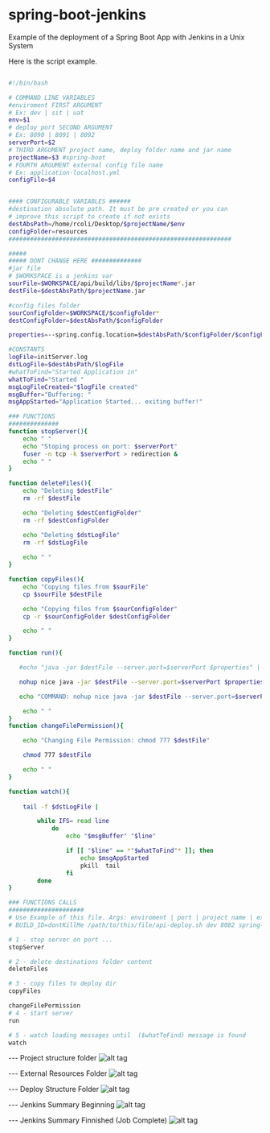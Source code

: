 # spring-boot-jenkins
Example of the deployment of a Spring Boot App with Jenkins in a Unix System



Here is the script example.

```bash

#!/bin/bash

# COMMAND LINE VARIABLES
#enviroment FIRST ARGUMENT 
# Ex: dev | sit | uat
env=$1
# deploy port SECOND ARGUMENT
# Ex: 8090 | 8091 | 8092 
serverPort=$2
# THIRD ARGUMENT project name, deploy folder name and jar name
projectName=$3 #spring-boot
# FOURTH ARGUMENT external config file name
# Ex: application-localhost.yml
configFile=$4


#### CONFIGURABLE VARIABLES ######
#destination absolute path. It must be pre created or you can
# improve this script to create if not exists
destAbsPath=/home/rcoli/Desktop/$projectName/$env
configFolder=resources
##############################################################

#####
##### DONT CHANGE HERE ##############
#jar file
# $WORKSPACE is a jenkins var
sourFile=$WORKSPACE/api/build/libs/$projectName*.jar
destFile=$destAbsPath/$projectName.jar

#config files folder
sourConfigFolder=$WORKSPACE/$configFolder*
destConfigFolder=$destAbsPath/$configFolder

properties=--spring.config.location=$destAbsPath/$configFolder/$configFile

#CONSTANTS
logFile=initServer.log
dstLogFile=$destAbsPath/$logFile
#whatToFind="Started Application in"
whatToFind="Started "
msgLogFileCreated="$logFile created"
msgBuffer="Buffering: "
msgAppStarted="Application Started... exiting buffer!"

### FUNCTIONS
##############
function stopServer(){
    echo " "
    echo "Stoping process on port: $serverPort"
    fuser -n tcp -k $serverPort > redirection &
    echo " "
}

function deleteFiles(){
    echo "Deleting $destFile"
    rm -rf $destFile

    echo "Deleting $destConfigFolder"
    rm -rf $destConfigFolder

    echo "Deleting $dstLogFile"
    rm -rf $dstLogFile
    
    echo " "
}

function copyFiles(){
    echo "Copying files from $sourFile"
    cp $sourFile $destFile

    echo "Copying files from $sourConfigFolder"
    cp -r $sourConfigFolder $destConfigFolder

    echo " "
}

function run(){

   #echo "java -jar $destFile --server.port=$serverPort $properties" | at now + 1 minutes

   nohup nice java -jar $destFile --server.port=$serverPort $properties $> $dstLogFile 2>&1 &

   echo "COMMAND: nohup nice java -jar $destFile --server.port=$serverPort $properties $> $dstLogFile 2>&1 &"

    echo " "
}
function changeFilePermission(){

    echo "Changing File Permission: chmod 777 $destFile"

    chmod 777 $destFile

    echo " "
}   

function watch(){
 
    tail -f $dstLogFile |

        while IFS= read line
            do
                echo "$msgBuffer" "$line"

                if [[ "$line" == *"$whatToFind"* ]]; then
                    echo $msgAppStarted
                    pkill  tail
                fi
        done
}

### FUNCTIONS CALLS
#####################
# Use Example of this file. Args: enviroment | port | project name | external resourcce
# BUILD_ID=dontKillMe /path/to/this/file/api-deploy.sh dev 8082 spring-boot application-localhost.yml

# 1 - stop server on port ...
stopServer

# 2 - delete destinations folder content
deleteFiles

# 3 - copy files to deploy dir
copyFiles

changeFilePermission
# 4 - start server
run

# 5 - watch loading messages until  ($whatToFind) message is found
watch
```

--- Project structure folder
![alt tag](https://cloud.githubusercontent.com/assets/1146514/10939537/708ed014-82e9-11e5-85e1-c53ac1d219eb.png)

--- External Resources Folder
![alt tag](https://cloud.githubusercontent.com/assets/1146514/10939548/7e91ed90-82e9-11e5-8a61-31e6f6f9c42a.png)

--- Deploy Structure Folder
![alt tag](https://cloud.githubusercontent.com/assets/1146514/10939616/0aefad86-82ea-11e5-8d6b-40ca67df04f2.png)

--- Jenkins Summary Beginning
![alt tag](https://cloud.githubusercontent.com/assets/1146514/10939540/74ed1058-82e9-11e5-9ca8-fcdfa9138647.png)

--- Jenkins Summary Finnished (Job Complete)
![alt tag](https://cloud.githubusercontent.com/assets/1146514/10939547/7a37dc6e-82e9-11e5-9b1e-bda47592ed6d.png)




